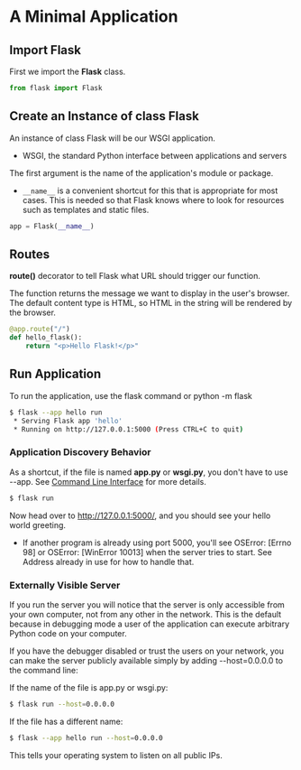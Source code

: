 # A Minimal Application

## Import Flask

First we import the **Flask** class.

```python
from flask import Flask
```

## Create an Instance of class Flask

An instance of class Flask will be our WSGI application.
- WSGI, the standard Python interface between applications and servers

The first argument is the name of the application's module or package.

- `__name__` is a convenient shortcut for this that is appropriate for most cases. This is needed so that Flask knows where to look for resources such as templates and static files.

```python
app = Flask(__name__)
```

## Routes

**route()** decorator to tell Flask what URL should trigger our function.

The function returns the message we want to display in the user's browser. The default content type is HTML, so HTML in the string will be rendered by the browser.

```python
@app.route("/")
def hello_flask():
    return "<p>Hello Flask!</p>"
```

## Run Application

To run the application, use the flask command or python -m flask
```bash
$ flask --app hello run
 * Serving Flask app 'hello'
 * Running on http://127.0.0.1:5000 (Press CTRL+C to quit)
```



### Application Discovery Behavior

As a shortcut, if the file is named **app.py** or **wsgi.py**, you don't have to use --app. See [Command Line Interface](https://flask.palletsprojects.com/en/2.2.x/cli/) for more details.
```bash
$ flask run
```

Now head over to http://127.0.0.1:5000/, and you should see your hello world greeting.

- If another program is already using port 5000, you'll see OSError: [Errno 98] or OSError: [WinError 10013] when the server tries to start. See Address already in use for how to handle that.


### Externally Visible Server

If you run the server you will notice that the server is only accessible from your own computer, not from any other in the network. This is the default because in debugging mode a user of the application can execute arbitrary Python code on your computer.

If you have the debugger disabled or trust the users on your network, you can make the server publicly available simply by adding --host=0.0.0.0 to the command line:

If the name of the file is app.py or wsgi.py:
```bash
$ flask run --host=0.0.0.0
```

If the file has a different name:
```bash
$ flask --app hello run --host=0.0.0.0
```

This tells your operating system to listen on all public IPs.